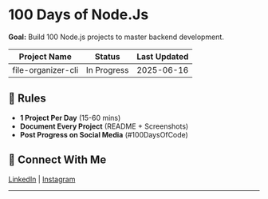 # 100 Days of Node.Js

**Goal:** Build 100 Node.js projects to master backend development.  

<!-- PROJECT_TRACKING_TABLE_START -->
| Project Name | Status   | Last Updated        |
| ------------ | -------- | ------------------ |
| file-organizer-cli | In Progress | 2025-06-16           |
<!-- PROJECT_TRACKING_TABLE_END -->


## 🎯 Rules  
- **1 Project Per Day** (15-60 mins)  
- **Document Every Project** (README + Screenshots)  
- **Post Progress on Social Media** (#100DaysOfCode)  

## 🔗 Connect With Me  
[LinkedIn](https://www.linkedin.com/in/seayeshaiftikhar/) | [Instagram](https://www.instagram.com/aishayyy____/)  

----
